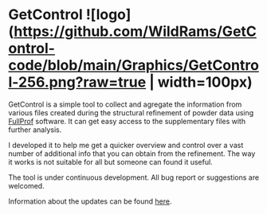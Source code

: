 # GetControl ![logo](https://github.com/WildRams/GetControl-code/blob/main/Graphics/GetControl-256.png?raw=true | width=100px)

GetControl is a simple tool to collect and agregate the information from various files created during the structural
refinement of powder data using [FullProf](https://www.ill.eu/sites/fullprof/) software. It can get easy access to the supplementary files with further analysis.

I developed it to help me get a quicker overview and control over a vast number of additional info that you can obtain
from the refinement. The way it works is not suitable for all but someone can found it useful.

The tool is under continuous development. All bug report or suggestions are welcomed.

Information about the updates can be found [here](https://github.com/WildRams/GetControl-code/blob/main/gcupdateinfo.txt?raw=true).
